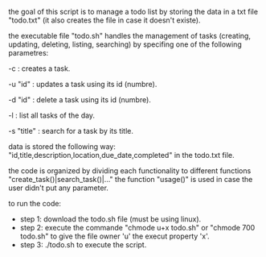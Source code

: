 the goal of this script is to manage a todo list by storing the data in a txt file "todo.txt" (it also creates the file in case it doesn't existe).

the executable file "todo.sh" handles the management of tasks (creating, updating, deleting, listing, searching) by specifing one of the following parametres:

-c : creates a task.

-u "id" : updates a task using its id (numbre).

-d "id" : delete a task using its id (numbre).

-l : list all tasks of the day.

-s "title" : search for a task by its title.


data is stored the following way: "id,title,description,location,due_date,completed" in the todo.txt file.

the code is organized by dividing each functionality to different functions "create_task()|search_task()|..." the function "usage()" is used in case the user didn't put any parameter.

to run the code:

  - step 1: download the todo.sh file (must be using linux).
  - step 2: execute the commande "chmode u+x todo.sh" or "chmode 700 todo.sh" to give the file owner 'u' the execut property 'x'.
  - step 3: ./todo.sh to execute the script.
